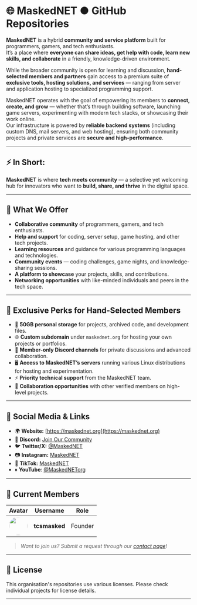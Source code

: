 # 🌐 MaskedNET ● GitHub Repositories

**MaskedNET** is a hybrid **community and service platform** built for programmers, gamers, and tech enthusiasts.  
It’s a place where **everyone can share ideas, get help with code, learn new skills, and collaborate** in a friendly, knowledge-driven environment.

While the broader community is open for learning and discussion, **hand-selected members and partners** gain access to a premium suite of **exclusive tools, hosting solutions, and services** — ranging from server and application hosting to specialized programming support.

MaskedNET operates with the goal of empowering its members to **connect, create, and grow** — whether that’s through building software, launching game servers, experimenting with modern tech stacks, or showcasing their work online.  
Our infrastructure is powered by **reliable backend systems** (including custom DNS, mail servers, and web hosting), ensuring both community projects and private services are **secure and high-performance**.

---

## ⚡ In Short:
**MaskedNET** is where **tech meets community** — a selective yet welcoming hub for innovators who want to **build, share, and thrive** in the digital space.

---

## 🌟 What We Offer  
- **Collaborative community** of programmers, gamers, and tech enthusiasts.  
- **Help and support** for coding, server setup, game hosting, and other tech projects.  
- **Learning resources** and guidance for various programming languages and technologies.  
- **Community events** — coding challenges, game nights, and knowledge-sharing sessions.  
- **A platform to showcase** your projects, skills, and contributions.  
- **Networking opportunities** with like-minded individuals and peers in the tech space.  

---

## 🔑 Exclusive Perks for Hand-Selected Members  
- 🎯 **50GB personal storage** for projects, archived code, and development files.  
- 🌐 **Custom subdomain** under `maskednet.org` for hosting your own projects or portfolios.  
- 💬 **Member-only Discord channels** for private discussions and advanced collaboration.  
- 🖥 **Access to MaskedNET’s servers** running various Linux distributions for hosting and experimentation.  
- ⚡ **Priority technical support** from the MaskedNET team.  
- 🤝 **Collaboration opportunities** with other verified members on high-level projects.  

---

## 📢 Social Media & Links  
- 🌍 **Website:** [https://maskednet.org](https://maskednet.org)  
- 💬 **Discord:** [Join Our Community](https://maskednet.org/discord)  
- 🐦 **Twitter/X:** [@MaskedNET](https://maskednet.org/twitter)  
- 📷 **Instagram:** [MaskedNET](https://maskednet.org/instagram)  
- 📱 **TikTok:** [MaskedNET](https://maskednet.org/tiktok)  
- ⏸ **YouTube**: [@MaskedNETorg](https://maskednet.org/youtube)

---

## 👥 Current Members
| Avatar | Username | Role |
|---|---|---|
| <img src="https://github.com/tcsmasked.png" width="50" height="50" style="border-radius:50%;"> | **tcsmasked** | Founder |

> _Want to join us? Submit a request through our [contact page](https://maskednet.org/contact)!_  

---

## 📜 License  
This organisation's repositories use various licenses. Please check individual projects for license details.  

---
